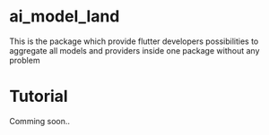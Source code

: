 # ai_model_land
This is the package which provide flutter developers possibilities to aggregate all models and providers inside one package without any problem

# Tutorial

Comming soon..
